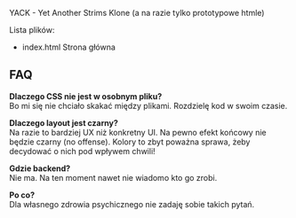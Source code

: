 YACK - Yet Another Strims Klone (a na razie tylko prototypowe htmle)

Lista plików:
 - index.html Strona główna

## FAQ ##

**Dlaczego CSS nie jest w osobnym pliku?**<br/>
Bo mi się nie chciało skakać między plikami. Rozdzielę kod w swoim czasie.

**Dlaczego layout jest czarny?**<br/>
Na razie to bardziej UX niż konkretny UI. Na pewno efekt końcowy nie będzie czarny (no offense). Kolory to zbyt poważna sprawa, żeby decydować o nich pod wpływem chwili!

**Gdzie backend?**<br/>
Nie ma. Na ten moment nawet nie wiadomo kto go zrobi.

**Po co?**<br/>
Dla własnego zdrowia psychicznego nie zadaję sobie takich pytań.
